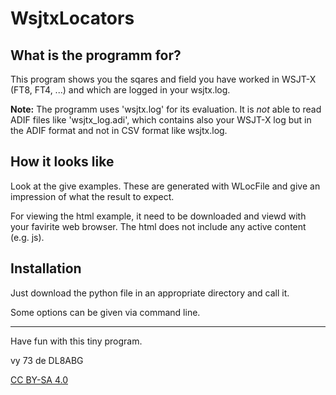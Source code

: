 # WsjtxLocators

## What is the programm for?
This program shows you the sqares and field you have worked in WSJT-X (FT8, FT4, ...) and which are logged in your wsjtx.log.

**Note:** The programm uses 'wsjtx.log' for its evaluation. It is _not_ able to read ADIF files like 'wsjtx_log.adi', which contains also your WSJT-X log but in the ADIF format and not in CSV format like wsjtx.log.

## How it looks like
Look at the give examples. These are generated with WLocFile and give an impression of what the result to expect.

For viewing the html example, it need to be downloaded and viewd with your favirite web browser. The html does not include any active content (e.g. js).

## Installation
Just download the python file in an appropriate directory and call it.

Some options can be given via command line.


---

Have fun with this tiny program.

 vy 73 de DL8ABG

[CC BY-SA 4.0](https://creativecommons.org/licenses/by-sa/4.0/)
